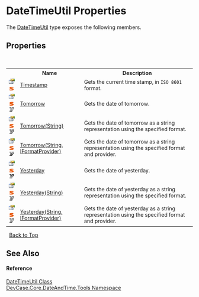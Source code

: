 # DateTimeUtil Properties
 

The <a href="T_DevCase_Core_DateAndTime_Tools_DateTimeUtil">DateTimeUtil</a> type exposes the following members.


## Properties
&nbsp;<table><tr><th></th><th>Name</th><th>Description</th></tr><tr><td>![Public property](media/pubproperty.gif "Public property")![Static member](media/static.gif "Static member")</td><td><a href="P_DevCase_Core_DateAndTime_Tools_DateTimeUtil_Timestamp">Timestamp</a></td><td>
Gets the current time stamp, in `ISO 8601` format.</td></tr><tr><td>![Public property](media/pubproperty.gif "Public property")![Static member](media/static.gif "Static member")![Code example](media/CodeExample.png "Code example")</td><td><a href="P_DevCase_Core_DateAndTime_Tools_DateTimeUtil_Tomorrow">Tomorrow</a></td><td>
Gets the date of tomorrow.</td></tr><tr><td>![Public property](media/pubproperty.gif "Public property")![Static member](media/static.gif "Static member")![Code example](media/CodeExample.png "Code example")</td><td><a href="P_DevCase_Core_DateAndTime_Tools_DateTimeUtil_Tomorrow_1">Tomorrow(String)</a></td><td>
Gets the date of tomorrow as a string representation using the specified format.</td></tr><tr><td>![Public property](media/pubproperty.gif "Public property")![Static member](media/static.gif "Static member")![Code example](media/CodeExample.png "Code example")</td><td><a href="P_DevCase_Core_DateAndTime_Tools_DateTimeUtil_Tomorrow_2">Tomorrow(String, IFormatProvider)</a></td><td>
Gets the date of tomorrow as a string representation using the specified format and provider.</td></tr><tr><td>![Public property](media/pubproperty.gif "Public property")![Static member](media/static.gif "Static member")![Code example](media/CodeExample.png "Code example")</td><td><a href="P_DevCase_Core_DateAndTime_Tools_DateTimeUtil_Yesterday">Yesterday</a></td><td>
Gets the date of yesterday.</td></tr><tr><td>![Public property](media/pubproperty.gif "Public property")![Static member](media/static.gif "Static member")![Code example](media/CodeExample.png "Code example")</td><td><a href="P_DevCase_Core_DateAndTime_Tools_DateTimeUtil_Yesterday_1">Yesterday(String)</a></td><td>
Gets the date of yesterday as a string representation using the specified format.</td></tr><tr><td>![Public property](media/pubproperty.gif "Public property")![Static member](media/static.gif "Static member")![Code example](media/CodeExample.png "Code example")</td><td><a href="P_DevCase_Core_DateAndTime_Tools_DateTimeUtil_Yesterday_2">Yesterday(String, IFormatProvider)</a></td><td>
Gets the date of yesterday as a string representation using the specified format and provider.</td></tr></table>&nbsp;
<a href="#datetimeutil-properties">Back to Top</a>

## See Also


#### Reference
<a href="T_DevCase_Core_DateAndTime_Tools_DateTimeUtil">DateTimeUtil Class</a><br /><a href="N_DevCase_Core_DateAndTime_Tools">DevCase.Core.DateAndTime.Tools Namespace</a><br />